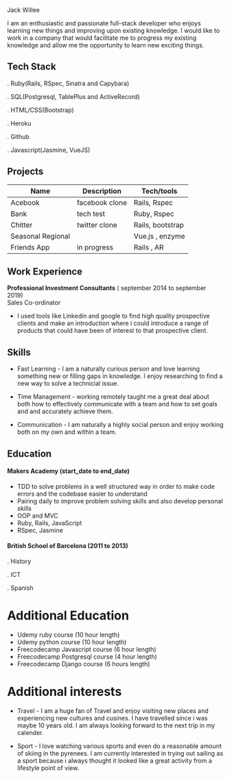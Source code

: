 Jack Willee

I am an enthusiastic and passionate full-stack developer who enjoys learning new things and improving upon existing knowledge. I would like to work in a company that would facilitate me to progress my existing knowledge and allow me the opportunity to learn new exciting things.



## Tech Stack

. Ruby(Rails, RSpec, Sinatra and Capybara)

. SQL(Postgresql, TablePlus and ActiveRecord)

. HTML/CSS(Bootstrap)

. Heroku

. Github

. Javascript(Jasmine, VueJS)

## Projects

| Name                         | Description         | Tech/tools        |
| ---------------------------- | -----------------   | ----------------- |
| Acebook                      | facebook clone      | Rails, Rspec      |
| Bank                         |  tech test          | Ruby, Rspec       |
| Chitter                      | twitter clone       | Rails, bootstrap  |
| Seasonal Regional            |                     | Vue.js , enzyme   |
| Friends App                  |   in progress       |  Rails , AR       |
## Work Experience

**Professional Investment Consultants** ( september 2014  to september 2019)  
Sales Co-ordinator

- I used tools like Linkedin and google to find high quality prospective clients and make an introduction where i could introduce a range of products that could have been of interest to that prospective client.

## Skills 
- Fast Learning - I am a naturally curious person and love learning something new or filling gaps in knowledge. I enjoy researching to find a new way to solve a technicial issue.
- Time Management - working remotely taught me a great deal about both how to effectively communicate with a team and how to set goals and and accurately achieve them.

- Communication - I am naturally a highly social person and enjoy working both on my own and within a team.



## Education

#### Makers Academy (start_date to end_date)
- TDD to solve problems in a well structured way in order to make code errors and the codebase easier to understand
- Pairing daily to improve problem solving skills and also develop personal skills
- OOP and MVC
- Ruby, Rails, JavaScript
- RSpec, Jasmine

#### British School of Barcelona (2011 to 2013)
. History

. ICT

. Spanish 


# Additional Education #
 - Udemy ruby course (10 hour length)
 - Udemy python course (10 hour length)
 - Freecodecamp Javascript course (6 hour length)
 - Freecodecamp Postgresql course (4 hour length)
 - Freecodecamp Django course (6 hours length)

 # Additional interests #
 - Travel -
 I am a huge fan of Travel and enjoy visiting new places and experiencing new cultures and cusines. I have travelled since i was maybe 10 years old. I am always looking forward to the next trip in my calender.

 - Sport  -
I love watching various sports and even do a reasonable amount of skiing in the pyrenees. I am currently interested in trying out sailing as a sport because i always thought it looked like a great activity from a lifestyle point of view.
